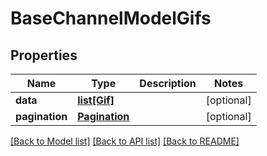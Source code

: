 # BaseChannelModelGifs

## Properties
Name | Type | Description | Notes
------------ | ------------- | ------------- | -------------
**data** | [**list[Gif]**](Gif.md) |  | [optional] 
**pagination** | [**Pagination**](Pagination.md) |  | [optional] 

[[Back to Model list]](../README.md#documentation-for-models) [[Back to API list]](../README.md#documentation-for-api-endpoints) [[Back to README]](../README.md)


